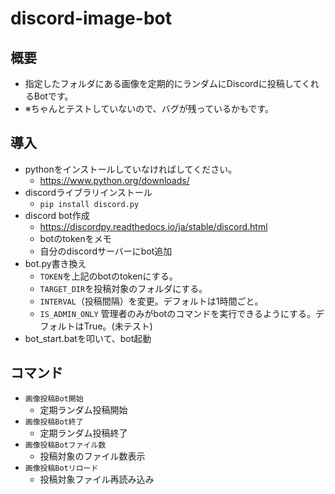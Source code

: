 # discord-image-bot

## 概要
- 指定したフォルダにある画像を定期的にランダムにDiscordに投稿してくれるBotです。
- ※ちゃんとテストしていないので、バグが残っているかもです。

## 導入
- pythonをインストールしていなければしてください。
  - https://www.python.org/downloads/
- discordライブラリインストール
  - `pip install discord.py`
- discord bot作成
  - https://discordpy.readthedocs.io/ja/stable/discord.html
  - botのtokenをメモ
  - 自分のdiscordサーバーにbot追加
- bot.py書き換え
  - `TOKEN`を上記のbotのtokenにする。
  - `TARGET_DIR`を投稿対象のフォルダにする。
  - `INTERVAL`（投稿間隔）を変更。デフォルトは1時間ごと。
  - `IS_ADMIN_ONLY` 管理者のみがbotのコマンドを実行できるようにする。デフォルトはTrue。(未テスト)
- bot_start.batを叩いて、bot起動

## コマンド
- `画像投稿Bot開始`
  - 定期ランダム投稿開始
- `画像投稿Bot終了`
  - 定期ランダム投稿終了
- `画像投稿Botファイル数`
  - 投稿対象のファイル数表示
- `画像投稿Botリロード`
  - 投稿対象ファイル再読み込み
